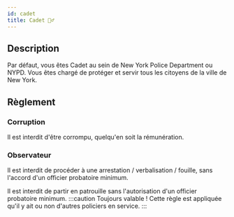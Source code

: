 ```yaml
---
id: cadet
title: Cadet 👮‍♂️
---
```



## Description
Par défaut, vous êtes Cadet au sein de New York Police Department ou NYPD. Vous êtes chargé de protéger et servir tous les citoyens de la ville de New York.

## Règlement

### Corruption
Il est interdit d'être corrompu, quelqu'en soit la rémunération.

### Observateur
Il est interdit de procéder à une arrestation / verbalisation / fouille, sans l'accord d'un officier probatoire minimum.

Il est interdit de partir en patrouille sans l'autorisation d'un officier probatoire minimum.
:::caution Toujours valable !
Cette règle est appliquée qu'il y ait ou non d'autres policiers en service.
:::